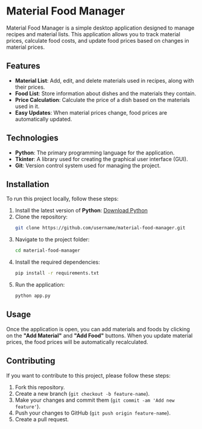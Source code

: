 # Material Food Manager

Material Food Manager is a simple desktop application designed to manage recipes and material lists. This application allows you to track material prices, calculate food costs, and update food prices based on changes in material prices.

## Features

- **Material List**: Add, edit, and delete materials used in recipes, along with their prices.
- **Food List**: Store information about dishes and the materials they contain.
- **Price Calculation**: Calculate the price of a dish based on the materials used in it.
- **Easy Updates**: When material prices change, food prices are automatically updated.

## Technologies

- **Python**: The primary programming language for the application.
- **Tkinter**: A library used for creating the graphical user interface (GUI).
- **Git**: Version control system used for managing the project.

## Installation

To run this project locally, follow these steps:

1. Install the latest version of **Python**: [Download Python](https://www.python.org/downloads/)
2. Clone the repository:
    ```bash
    git clone https://github.com/username/material-food-manager.git
    ```
3. Navigate to the project folder:
    ```bash
    cd material-food-manager
    ```
4. Install the required dependencies:
    ```bash
    pip install -r requirements.txt
    ```
5. Run the application:
    ```bash
    python app.py
    ```

## Usage

Once the application is open, you can add materials and foods by clicking on the **"Add Material"** and **"Add Food"** buttons. When you update material prices, the food prices will be automatically recalculated.

## Contributing

If you want to contribute to this project, please follow these steps:

1. Fork this repository.
2. Create a new branch (`git checkout -b feature-name`).
3. Make your changes and commit them (`git commit -am 'Add new feature'`).
4. Push your changes to GitHub (`git push origin feature-name`).
5. Create a pull request.
